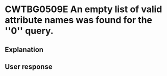 # CWTBG0509E An empty list of valid attribute names was found for the ''0'' query.

## Explanation

## User response